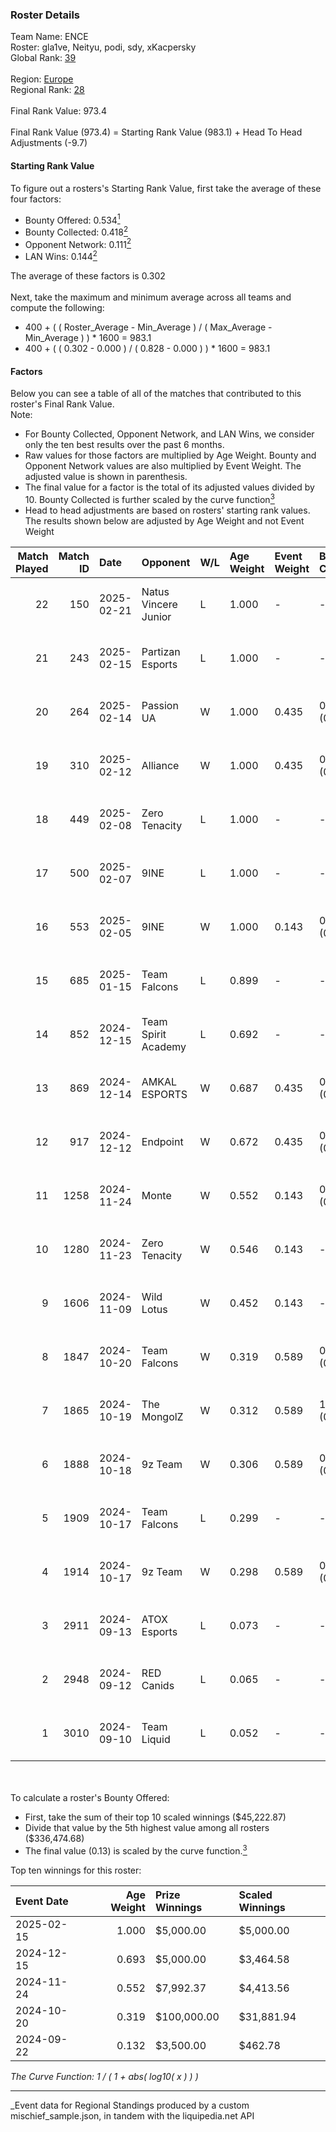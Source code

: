### Roster Details<br />
Team Name: ENCE<br />
Roster: gla1ve, Neityu, podi, sdy, xKacpersky<br />
Global Rank: [39](../../standings_global_2025_03_01.md)<br />
<br />
Region: [Europe]( ../../standings_europe_2025_03_01.md)<br />
Regional Rank: [28]( ../../standings_europe_2025_03_01.md)<br />
<br />
Final Rank Value:  973.4<br />
<br />
Final Rank Value (973.4) = Starting Rank Value (983.1) + Head To Head Adjustments (-9.7)<br />

#### Starting Rank Value<br />
To figure out a rosters's Starting Rank Value, first take the average of these four factors:<br />
- Bounty Offered: 0.534[<sup>1</sup>](#table2)
- Bounty Collected: 0.418[<sup>2</sup>](#table1)
- Opponent Network: 0.111[<sup>2</sup>](#table1)
- LAN Wins: 0.144[<sup>2</sup>](#table1)

The average of these factors is 0.302<br />
<br />
Next, take the maximum and minimum average across all teams and compute the following:<br />
- 400 + ( ( Roster_Average - Min_Average ) / ( Max_Average - Min_Average ) ) * 1600 = 983.1
- 400 + ( ( 0.302 - 0.000 ) / ( 0.828 - 0.000 ) ) * 1600 = 983.1


#### Factors<br />
Below you can see a table of all of the matches that contributed to this roster's Final Rank Value.<br />
Note:<br />

- For Bounty Collected, Opponent Network, and LAN Wins, we consider only the ten best results over the past 6 months.
- Raw values for those factors are multiplied by Age Weight. Bounty and Opponent Network values are also multiplied by Event Weight. The adjusted value is shown in parenthesis.
- The final value for a factor is the total of its adjusted values divided by 10. Bounty Collected is further scaled by the curve function[<sup>3</sup>](#curveFunction)
- Head to head adjustments are based on rosters' starting rank values. The results shown below are adjusted by Age Weight and not Event Weight
<span id="table1"></span><br />


| Match Played | Match ID | Date       | Opponent             | W/L | Age Weight | Event Weight | Bounty Collected | Opponent Network | LAN Wins  | H2H Adj. | Roster                                |
| -: | -: | :- | :- | :- | :- | :- | :- | :- | :- | -: | :- |
|           22 |      150 | 2025-02-21 | Natus Vincere Junior | L   | 1.000      | -            | -                | -                | -         |   -19.61 | gla1ve, Neityu, podi, sdy, xKacpersky |
|           21 |      243 | 2025-02-15 | Partizan Esports     | L   | 1.000      | -            | -                | -                | -         |   -13.07 | gla1ve, Neityu, podi, sdy, xKacpersky |
|           20 |      264 | 2025-02-14 | Passion UA           | W   | 1.000      | 0.435        | 0.044 (0.019)    | 0.588 (0.256)    | 0 (0.000) |    20.02 | gla1ve, Neityu, podi, sdy, xKacpersky |
|           19 |      310 | 2025-02-12 | Alliance             | W   | 1.000      | 0.435        | 0.015 (0.007)    | 0.595 (0.259)    | 0 (0.000) |     9.97 | gla1ve, Neityu, podi, sdy, xKacpersky |
|           18 |      449 | 2025-02-08 | Zero Tenacity        | L   | 1.000      | -            | -                | -                | -         |   -24.34 | gla1ve, Neityu, podi, sdy, xKacpersky |
|           17 |      500 | 2025-02-07 | 9INE                 | L   | 1.000      | -            | -                | -                | -         |   -19.74 | gla1ve, Neityu, podi, sdy, xKacpersky |
|           16 |      553 | 2025-02-05 | 9INE                 | W   | 1.000      | 0.143        | 0.037 (0.005)    | 0.895 (0.128)    | 0 (0.000) |    10.52 | gla1ve, Neityu, podi, sdy, xKacpersky |
|           15 |      685 | 2025-01-15 | Team Falcons         | L   | 0.899      | -            | -                | -                | -         |    -0.24 | gla1ve, Neityu, podi, sdy, xKacpersky |
|           14 |      852 | 2024-12-15 | Team Spirit Academy  | L   | 0.692      | -            | -                | -                | -         |   -13.26 | gla1ve, Neityu, podi, sdy, xKacpersky |
|           13 |      869 | 2024-12-14 | AMKAL ESPORTS        | W   | 0.687      | 0.435        | 0.015 (0.005)    | 0.183 (0.055)    | 0 (0.000) |     3.70 | gla1ve, Neityu, podi, sdy, xKacpersky |
|           12 |      917 | 2024-12-12 | Endpoint             | W   | 0.672      | 0.435        | 0.009 (0.003)    | 0.233 (0.068)    | 0 (0.000) |     3.37 | gla1ve, Neityu, podi, sdy, xKacpersky |
|           11 |     1258 | 2024-11-24 | Monte                | W   | 0.552      | 0.143        | 0.029 (0.002)    | -                | 0 (0.000) |     4.04 | gla1ve, Neityu, podi, sdy, xKacpersky |
|           10 |     1280 | 2024-11-23 | Zero Tenacity        | W   | 0.546      | 0.143        | -                | 0.507 (0.040)    | -         |     4.66 | gla1ve, Neityu, podi, sdy, xKacpersky |
|            9 |     1606 | 2024-11-09 | Wild Lotus           | W   | 0.452      | 0.143        | -                | 0.462 (0.030)    | -         |     2.73 | gla1ve, Neityu, podi, sdy, xKacpersky |
|            8 |     1847 | 2024-10-20 | Team Falcons         | W   | 0.319      | 0.589        | 0.927 (0.174)    | 0.744 (0.140)    | 1 (0.319) |     9.98 | gla1ve, Neityu, podi, sdy, xKacpersky |
|            7 |     1865 | 2024-10-19 | The MongolZ          | W   | 0.312      | 0.589        | 1.000 (0.184)    | 0.625 (0.115)    | 1 (0.312) |     9.77 | gla1ve, Neityu, podi, sdy, xKacpersky |
|            6 |     1888 | 2024-10-18 | 9z Team              | W   | 0.306      | 0.589        | 0.015 (0.003)    | 0.135 (0.024)    | 1 (0.306) |     2.23 | gla1ve, Neityu, podi, sdy, xKacpersky |
|            5 |     1909 | 2024-10-17 | Team Falcons         | L   | 0.299      | -            | -                | -                | -         |    -0.06 | gla1ve, Neityu, podi, sdy, xKacpersky |
|            4 |     1914 | 2024-10-17 | 9z Team              | W   | 0.298      | 0.589        | 0.015 (0.003)    | -                | 1 (0.298) |     2.18 | gla1ve, Neityu, podi, sdy, xKacpersky |
|            3 |     2911 | 2024-09-13 | ATOX Esports         | L   | 0.073      | -            | -                | -                | -         |    -1.03 | gla1ve, Goofy, Kylar, podi, sdy       |
|            2 |     2948 | 2024-09-12 | RED Canids           | L   | 0.065      | -            | -                | -                | -         |    -1.43 | gla1ve, Goofy, Kylar, podi, sdy       |
|            1 |     3010 | 2024-09-10 | Team Liquid          | L   | 0.052      | -            | -                | -                | -         |    -0.08 | gla1ve, Goofy, Kylar, podi, sdy       |

<br />
<span id="table2"></span><br />
To calculate a roster's Bounty Offered:<br />

- First, take the sum of their top 10 scaled winnings ($45,222.87)
- Divide that value by the 5th highest value among all rosters ($336,474.68)
- The final value (0.13) is scaled by the curve function.[<sup>3</sup>](#curveFunction)

Top ten winnings for this roster:<br />

| Event Date | Age Weight | Prize Winnings | Scaled Winnings |
| :- | -: | :- | :- |
| 2025-02-15 |      1.000 | $5,000.00      | $5,000.00       |
| 2024-12-15 |      0.693 | $5,000.00      | $3,464.58       |
| 2024-11-24 |      0.552 | $7,992.37      | $4,413.56       |
| 2024-10-20 |      0.319 | $100,000.00    | $31,881.94      |
| 2024-09-22 |      0.132 | $3,500.00      | $462.78         |


<span id="curveFunction"></span>_The Curve Function: 1 / ( 1 + abs( log10( x ) ) )_<br />

---
_Event data for Regional Standings produced by a custom mischief_sample.json, in tandem with the liquipedia.net API<br />
